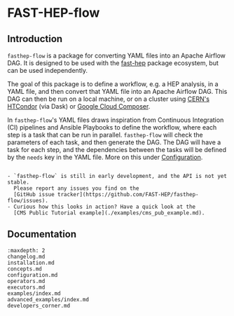 # FAST-HEP-flow

## Introduction

`fasthep-flow` is a package for converting YAML files into an Apache Airflow
DAG. It is designed to be used with the [fast-hep](https://fast-hep.github.io/)
package ecosystem, but can be used independently.

The goal of this package is to define a workflow, e.g. a HEP analysis, in a YAML
file, and then convert that YAML file into an Apache Airflow DAG. This DAG can
then be run on a local machine, or on a cluster using
[CERN's HTCondor](https://batchdocs.web.cern.ch/local/submit.html) (via Dask) or
[Google Cloud Composer](https://cloud.google.com/composer).

In `fasthep-flow`'s YAML files draws inspiration from Continuous Integration
(CI) pipelines and Ansible Playbooks to define the workflow, where each step is
a task that can be run in parallel. `fasthep-flow` will check the parameters of
each task, and then generate the DAG. The DAG will have a task for each step,
and the dependencies between the tasks will be defined by the `needs` key in the
YAML file. More on this under [Configuration](./configuration.md).

```{tip}

- `fasthep-flow` is still in early development, and the API is not yet stable.
  Please report any issues you find on the
  [GitHub issue tracker](https://github.com/FAST-HEP/fasthep-flow/issues).
- Curious how this looks in action? Have a quick look at the
  [CMS Public Tutorial example](./examples/cms_pub_example.md).

```

## Documentation

```{toctree}
:maxdepth: 2
changelog.md
installation.md
concepts.md
configuration.md
operators.md
executors.md
examples/index.md
advanced_examples/index.md
developers_corner.md
```
